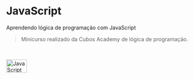 # JavaScript
Aprendendo lógica de programação com JavaScript 

>  Minicurso realizado da Cubos Academy de lógica de programação.

##
<div style="display: inline_block"><br>
  <img align="center" alt="JavaScript" height="35" width="55" src="https://www.vectorlogo.zone/logos/javascript/javascript-icon.svg"/>
</div>
